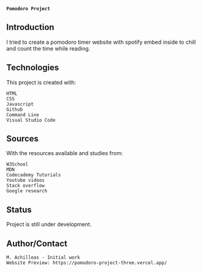 ﻿**`﻿Pomodoro Project`**


## Introduction

I tried to create a pomodoro timer website with spotify embed inside to chill and count the time while reading.


## Technologies

This project is created with:

    HTML
    CSS
    Javascript
    Github
    Command Line
    Visual Studio Code

## Sources

With the resources available and studies from:

    W3School
    MDN
    Codecademy Tutorials
    Youtube videos
    Stack overflow
    Google research
    

## Status

Project is still under development.

## Author/Contact

    M. Achilleas - Initial work
    Website Preview: https://pomodoro-project-three.vercel.app/
    
